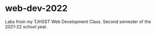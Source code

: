 # web-dev-2022
Labs from my TJHSST Web Development Class. Second semester of the 2021-22 school year.
